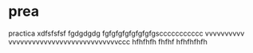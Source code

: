 # prea
practica
xdfsfsfsf
fgdgdgdg
fgfgfgfgfgfgfgfgsccccccccccc
vvvvvvvvvv
vvvvvvvvvvvvvvvvvvvvvvvvvvvvccc
hfhfhfh
fhfhf
hfhfhfhfh
